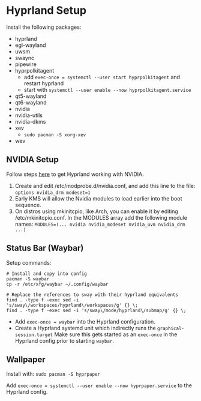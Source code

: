 # Hyprland Setup

Install the following packages:

- hyprland
- egl-wayland
- uwsm
- swaync
- pipewire
- hyprpolkitagent
  - add `exec-once = systemctl --user start hyprpolkitagent` and restart hyprland
  - start with `systemctl --user enable --now hyprpolkitagent.service`
- qt5-wayland
- qt6-wayland
- nvidia
- nvidia-utils
- nvidia-dkms
- xev
  - `sudo pacman -S xorg-xev`
- wev

## NVIDIA Setup

Follow steps [here](https://wiki.hyprland.org/Nvidia/) to get Hyprland working with NVIDIA.

  1. Create and edit /etc/modprobe.d/nvidia.conf, and add this line to the file: `options nvidia_drm modeset=1`
  2. Early KMS will allow the Nvidia modules to load earlier into the boot sequence.
  3. On distros using mkinitcpio, like Arch, you can enable it by editing /etc/mkinitcpio.conf. In the MODULES array add the following module names: `MODULES=(... nvidia nvidia_modeset nvidia_uvm nvidia_drm ...)`

## Status Bar (Waybar)

Setup commands:

```shell
# Install and copy into config
pacman -S waybar
cp -r /etc/xfg/waybar ~/.config/waybar

# Replace the references to sway with their hyprland equivalents
find . -type f -exec sed -i 's/sway\/workspaces/hyprland\/workspaces/g' {} \;
find . -type f -exec sed -i 's/sway\/mode/hyprland\/submap/g' {} \;
```

- Add `exec-once = waybar` into the Hyprland configuration.
- Create a Hyprland systemd unit which indirectly runs the `graphical-session.target`
  Make sure this gets started as an `exec-once` in the Hyprland config prior to
  starting `waybar`.

## Wallpaper

Install with: `sudo pacman -S hyprpaper`

Add `exec-once = systemctl --user enable --now hyprpaper.service` to the
Hyprland config.
